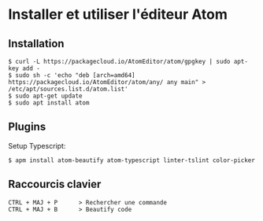 # Installer et utiliser l'éditeur Atom

## Installation

	$ curl -L https://packagecloud.io/AtomEditor/atom/gpgkey | sudo apt-key add -
	$ sudo sh -c 'echo "deb [arch=amd64] https://packagecloud.io/AtomEditor/atom/any/ any main" > /etc/apt/sources.list.d/atom.list'
	$ sudo apt-get update
	$ sudo apt install atom

## Plugins

Setup Typescript: 

	$ apm install atom-beautify atom-typescript linter-tslint color-picker 

## Raccourcis clavier

	CTRL + MAJ + P 		> Rechercher une commande
	CTRL + MAJ + B		> Beautify code

